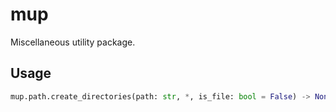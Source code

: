 # mup

Miscellaneous utility package.

## Usage

```python
mup.path.create_directories(path: str, *, is_file: bool = False) -> None
```